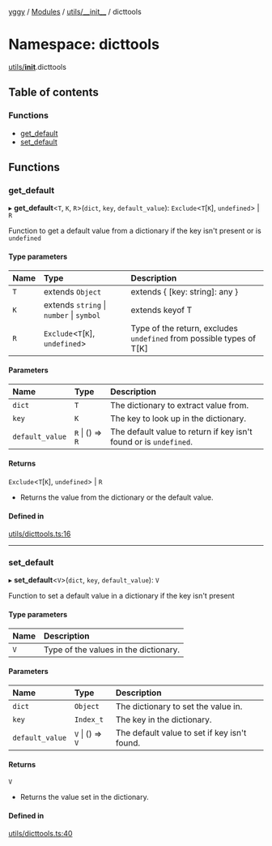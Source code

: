 [yggy](../README.md) / [Modules](../modules.md) / [utils/\_\_init\_\_](utils___init__.md) / dicttools

# Namespace: dicttools

[utils/__init__](utils___init__.md).dicttools

## Table of contents

### Functions

- [get\_default](utils___init__.dicttools.md#get_default)
- [set\_default](utils___init__.dicttools.md#set_default)

## Functions

### get\_default

▸ **get_default**<`T`, `K`, `R`\>(`dict`, `key`, `default_value`): `Exclude`<`T`[`K`], `undefined`\> \| `R`

Function to get a default value from a dictionary if the key isn't present or is `undefined`

#### Type parameters

| Name | Type | Description |
| :------ | :------ | :------ |
| `T` | extends `Object` | extends { [key: string]: any } |
| `K` | extends `string` \| `number` \| `symbol` | extends keyof T |
| `R` | `Exclude`<`T`[`K`], `undefined`\> | Type of the return, excludes `undefined` from possible types of T[K] |

#### Parameters

| Name | Type | Description |
| :------ | :------ | :------ |
| `dict` | `T` | The dictionary to extract value from. |
| `key` | `K` | The key to look up in the dictionary. |
| `default_value` | `R` \| () => `R` | The default value to return if key isn't found or is `undefined`. |

#### Returns

`Exclude`<`T`[`K`], `undefined`\> \| `R`

- Returns the value from the dictionary or the default value.

#### Defined in

[utils/dicttools.ts:16](https://github.com/Aldlevine/yggy/blob/a37fb28/src/utils/dicttools.ts#L16)

___

### set\_default

▸ **set_default**<`V`\>(`dict`, `key`, `default_value`): `V`

Function to set a default value in a dictionary if the key isn't present

#### Type parameters

| Name | Description |
| :------ | :------ |
| `V` | Type of the values in the dictionary. |

#### Parameters

| Name | Type | Description |
| :------ | :------ | :------ |
| `dict` | `Object` | The dictionary to set the value in. |
| `key` | `Index_t` | The key in the dictionary. |
| `default_value` | `V` \| () => `V` | The default value to set if key isn't found. |

#### Returns

`V`

- Returns the value set in the dictionary.

#### Defined in

[utils/dicttools.ts:40](https://github.com/Aldlevine/yggy/blob/a37fb28/src/utils/dicttools.ts#L40)

